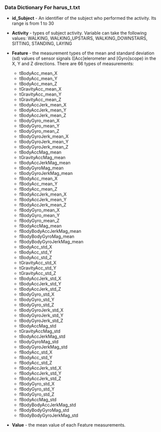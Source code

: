 ### Data Dictionary For harus_t.txt

 * __id_Subject__ - An identifier of the subject who performed the activity. Its range is from 1 to 30 
 
 * __Activity__  - types of subject activity. Variable can take the following values: WALKING, WALKING_UPSTAIRS, WALKING_DOWNSTAIRS, SITTING, STANDING, LAYING
 
 * __Feature__ - the measurement types of the mean and standard deviation (sd) values of sensor signals ([Acc]elerometer and [Gyro]scope) in the X, Y and Z directions. There are 66 types of measurements: 
    + tBodyAcc_mean_X
    + tBodyAcc_mean_Y
    + tBodyAcc_mean_Z          
    + tGravityAcc_mean_X        
    + tGravityAcc_mean_Y        
    + tGravityAcc_mean_Z       
    + tBodyAccJerk_mean_X       
    + tBodyAccJerk_mean_Y
    + tBodyAccJerk_mean_Z      
    + tBodyGyro_mean_X
    + tBodyGyro_mean_Y
    + tBodyGyro_mean_Z         
    + tBodyGyroJerk_mean_X
    + tBodyGyroJerk_mean_Y
    + tBodyGyroJerk_mean_Z     
    + tBodyAccMag_mean
    + tGravityAccMag_mean
    + tBodyAccJerkMag_mean     
    + tBodyGyroMag_mean
    + tBodyGyroJerkMag_mean
    + fBodyAcc_mean_X          
    + fBodyAcc_mean_Y
    + fBodyAcc_mean_Z
    + fBodyAccJerk_mean_X      
    + fBodyAccJerk_mean_Y
    + fBodyAccJerk_mean_Z
    + fBodyGyro_mean_X         
    + fBodyGyro_mean_Y
    + fBodyGyro_mean_Z
    + fBodyAccMag_mean         
    + fBodyBodyAccJerkMag_mean
    + fBodyBodyGyroMag_mean
    + fBodyBodyGyroJerkMag_mean
    + tBodyAcc_std_X
    + tBodyAcc_std_Y
    + tBodyAcc_std_Z           
    + tGravityAcc_std_X
    + tGravityAcc_std_Y
    + tGravityAcc_std_Z        
    + tBodyAccJerk_std_X
    + tBodyAccJerk_std_Y
    + tBodyAccJerk_std_Z       
    + tBodyGyro_std_X
    + tBodyGyro_std_Y
    + tBodyGyro_std_Z          
    + tBodyGyroJerk_std_X
    + tBodyGyroJerk_std_Y
    + tBodyGyroJerk_std_Z      
    + tBodyAccMag_std
    + tGravityAccMag_std
    + tBodyAccJerkMag_std      
    + tBodyGyroMag_std
    + tBodyGyroJerkMag_std
    + fBodyAcc_std_X           
    + fBodyAcc_std_Y
    + fBodyAcc_std_Z
    + fBodyAccJerk_std_X       
    + fBodyAccJerk_std_Y
    + fBodyAccJerk_std_Z
    + fBodyGyro_std_X          
    + fBodyGyro_std_Y
    + fBodyGyro_std_Z
    + fBodyAccMag_std          
    + fBodyBodyAccJerkMag_std
    + fBodyBodyGyroMag_std
    + fBodyBodyGyroJerkMag_std 
 
 * __Value__ - the mean value of each Feature measurements. 

